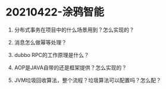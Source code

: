 # 20210422-涂鸦智能

1. 分布式事务在项目中的什么场景用到？怎么实现的？

2. 消息怎么做幂等处理？

3. dubbo RPC的工作原理是什么？

4. AOP是JAVA自带的还是框架提供？怎么实现的？

5. JVM垃圾回收算法，整个流程？垃圾算法可以配置吗？怎么配？

   